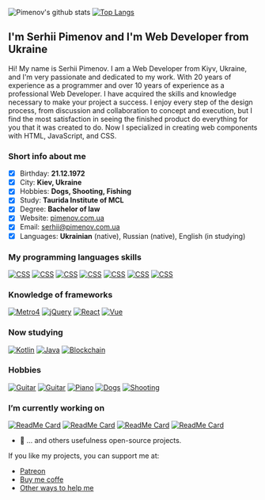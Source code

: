 ![Pimenov's github stats](https://github-readme-stats.vercel.app/api?username=olton&show_icons=true&theme=radical&hide=prs,contribs&count_private=true)
[![Top Langs](https://github-readme-stats.vercel.app/api/top-langs/?username=olton&layout=compact&theme=radical)](https://github.com/olton?tab=repositories&hide=kotlin)

## I'm Serhii Pimenov and I'm Web Developer from Ukraine

Hi! My name is Serhii Pimenov. I am a Web Developer from Kiyv, Ukraine, and I'm very passionate and dedicated to my work. With 20 years of experience as a programmer and over 10 years of experience as a professional Web Developer. I have acquired the skills and knowledge necessary to make your project a success. I enjoy every step of the design process, from discussion and collaboration to concept and execution, but I find the most satisfaction in seeing the finished product do everything for you that it was created to do. Now I specialized in creating web components with HTML, JavaScript, and CSS.

### Short info about me
- [x] Birthday: **21.12.1972**
- [x] City: **Kiev, Ukraine**
- [x] Hobbies: **Dogs, Shooting, Fishing**
- [x] Study: **Taurida Institute of MCL**
- [x] Degree: **Bachelor of law**
- [x] Website: [pimenov.com.ua](https://pimenov.com.ua)
- [x] Email: [serhii@pimenov.com.ua](mailto:serhii@pimenov.com.ua)
- [x] Languages: **Ukrainian** (native), Russian (native), English (in studying)

### My programming languages skills

[![CSS](https://img.shields.io/badge/CSS-10%20years-brightgreen?style=for-the-badge)]()
[![CSS](https://img.shields.io/badge/LESS-8%20years-brightgreen?style=for-the-badge)]()
[![CSS](https://img.shields.io/badge/JavaScript-10%20years-brightgreen?style=for-the-badge)]()
[![CSS](https://img.shields.io/badge/HTML-10%20years-brightgreen?style=for-the-badge)]()
[![CSS](https://img.shields.io/badge/PHP-14%20years-brightgreen?style=for-the-badge)]()
[![CSS](https://img.shields.io/badge/MySQL-14%20years-brightgreen?style=for-the-badge)]()
[![CSS](https://img.shields.io/badge/SQL-30%20years-brightgreen?style=for-the-badge)]()

### Knowledge of frameworks

[![Metro4](https://img.shields.io/badge/Metro%204-8%20years-brightgreen?style=for-the-badge)]()
[![jQuery](https://img.shields.io/badge/jQuery-8%20years-brightgreen?style=for-the-badge)]()
[![React](https://img.shields.io/badge/React-1%20year-yellow?style=for-the-badge)]()
[![Vue](https://img.shields.io/badge/Vue-less%201%20year-red?style=for-the-badge)]()

### Now studying

[![Kotlin](https://img.shields.io/badge/Kotlin-1%20year-blueviolet?style=for-the-badge)]()
[![Java](https://img.shields.io/badge/Java-1%20year-blueviolet?style=for-the-badge)]()
[![Blockchain](https://img.shields.io/badge/Blockchain-1%20year-blueviolet?style=for-the-badge)]()

### Hobbies

[![Guitar](https://img.shields.io/badge/Guitar-Open%20G-green?style=for-the-badge)]()
[![Guitar](https://img.shields.io/badge/Guitar-Standard-green?style=for-the-badge)]()
[![Piano](https://img.shields.io/badge/Forte-Piano-green?style=for-the-badge)]()
[![Dogs](https://img.shields.io/badge/Dog-training-green?style=for-the-badge)]()
[![Shooting](https://img.shields.io/badge/Applied-shooting-green?style=for-the-badge)]()

### I’m currently working on
[![ReadMe Card](https://github-readme-stats.vercel.app/api/pin/?username=olton&repo=Metro-UI-CSS)](https://github.com/olton/Metro-UI-CSS)
[![ReadMe Card](https://github-readme-stats.vercel.app/api/pin/?username=olton&repo=Metro4-React)](https://github.com/olton/Metro4-React)
[![ReadMe Card](https://github-readme-stats.vercel.app/api/pin/?username=olton&repo=m4q)](https://github.com/olton/m4q)
[![ReadMe Card](https://github-readme-stats.vercel.app/api/pin/?username=olton&repo=Pandora)](https://github.com/olton/Pandora)

- 🔭 ... and others usefulness open-source projects.

If you like my projects, you can support me at: 
- [Patreon](https://www.patreon.com/metroui)
- [Buy me coffe](https://www.buymeacoffee.com/pimenov)
- [Other ways to help me](https://metroui.org.ua/support.html)

